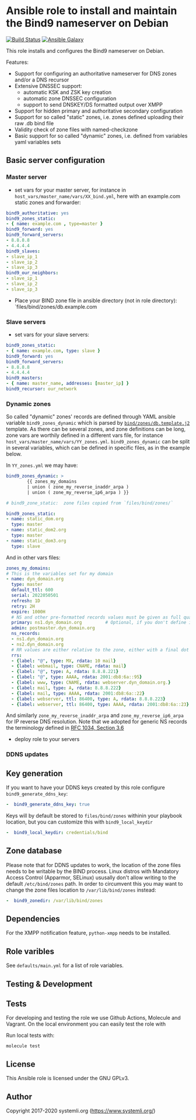 # Ansible role to install and maintain the Bind9 nameserver on Debian

[![Build Status](https://github.com/systemli/ansible-role-bind9/workflows/Integration/badge.svg?branch=main)](https://github.com/systemli/ansible-role-bind9/actions?query=workflow%3AIntegration)
[![Ansible Galaxy](http://img.shields.io/badge/ansible--galaxy-bind9-blue.svg)](https://galaxy.ansible.com/systemli/bind9/)

This role installs and configures the Bind9 nameserver on Debian.

Features:

* Support for configuring an authoritative nameserver for DNS zones and/or a DNS recursor
* Extensive DNSSEC support:
  * automatic KSK and ZSK key creation
  * automatic zone DNSSEC configuration
  * support to send DNSKEY/DS formatted output over XMPP
* Support for hidden primary and authoritative secondary configuration
* Support for so called "static" zones, i.e. zones defined uploading their raw .db bind file
* Validity check of zone files with named-checkzone
* Basic support for so called "dynamic" zones, i.e. defined from variables yaml variables sets

## Basic server configuration
### Master server
* set vars for your master server, for instance in `host_vars/master_name/vars/XX_bind.yml`, here with an example.com static zones and forwarder:
```yaml
bind9_authoritative: yes
bind9_zones_static: 
- { name: example.com , type=master }
bind9_forward: yes
bind9_forward_servers:
- 8.8.8.8
- 4.4.4.4
bind9_slaves:
- slave_ip_1
- slave_ip_2
- slave_ip_3
bind9_our_neighbors:
- slave_ip_1
- slave_ip_2
- slave_ip_3
```
* Place your BIND zone file in ansible directory (not in role directory): `files/bind/zones/db.example.com

### Slave servers

* set vars for your slave servers:

```yaml
bind9_zones_static: 
- { name: example.com, type: slave }
bind9_forward: yes
bind9_forward_servers:
- 8.8.8.8
- 4.4.4.4
bind9_masters:
- { name: master_name, addresses: [master_ip] }
bind9_recursor: our_network
```
### Dynamic zones
So called "dynamic" zones' records are defined through YAML ansible variable `bind9_zones_dynamic` which is parsed by [`bind/zones/db.template.j2`](templates/bind/zones/db.template.j2) template.
As there can be several zones, and zone definitions can be long, zone vars are worthily defined in a different vars file, for instance `host_vars/master_name/vars/YY_zones.yml`.  `bind9_zones_dynamic` can be split in several variables, which can be defined in specific files, as in the example below.

In `YY_zones.yml` we may have:
```yaml
bind9_zones_dynamic: >
        {{ zones_my_domains
        | union ( zone_my_reverse_inaddr_arpa )
        | union ( zone_my_reverse_ip6_arpa ) }}

# bind9_zone_static:  zone files copied from `files/bind/zones/`

bind9_zones_static:
- name: static_dom.org
  type: master
- name: static_dom2.org
  type: master
- name: static_dom3.org
  type: slave
```
And in other vars files:
```yaml
zones_my_domains:
# This is the variables set for my domain
- name: dyn_domain.org
  type: master
  default_ttl: 600
  serial: 2022050501
  refresh: 1D
  retry: 2H
  expire: 1000H
  # NS and other pre-formatted records values must be given as full qualified domain names, with or without final dot, but not relative to the zone
  primary: ns1.dyn_domain.org         # Optional, if you don't define it, firs NS is taken 
  admin: postmaster.dyn_domain.org
  ns_records:
  - ns1.dyn_domain.org
  - ns2.dyn_domain.org
  # RR values are either relative to the zone, either with a final dot when outside.
  rrs:
  - {label: "@", type: MX, rdata: 10 mail}
  - {label: webmail, type: CNAME, rdata: mail}
  - {label: "@", type: A, rdata: 8.8.8.221}
  - {label: "@", type: AAAA, rdata: 2001:db8:6a::95}
  - {label: www, type: CNAME, rdata: webserver.dyn_domain.org.}
  - {label: mail, type: A, rdata: 8.8.8.222}
  - {label: mail, type: AAAA, rdata: 2001:db8:6a::22}
  - {label: webserver, ttl: 86400, type: A, rdata: 8.8.8.223}
  - {label: webserver, ttl: 86400, type: AAAA, rdata: 2001:db8:6a::23}
```

And similarly `zone_my_reverse_inaddr_arpa` and `zone_my_reverse_ip6_arpa` for IP reverse DNS resolution. Note that we adopted for generic NS records the terminology defined in [RFC 1034, Section 3.6](https://datatracker.ietf.org/doc/html/rfc1034#section-3.6)

* deploy role to your servers

### DDNS updates

## Key generation

If you want to have your DDNS keys created by this role configure `bind9_generate_ddns_key`:

```yaml
-  bind9_generate_ddns_key: true
```

Keys will by default be stored to `files/bind/zones` withinin your playbook location, but you can customize this with `bind9_local_keydir`

```yaml
-  bind9_local_keydir: credentials/bind
```

## Zone database

Please note that for DDNS updates to work, the location of the zone files needs to be writable by the BIND process.
Linux distros with Mandatory Access Control (Apparmor, SELinux) ususally don't allow writing to the default `/etc/bind/zones` path. In order to circumvent this you may want to change the zone files location to `/var/lib/bind/zones` instead:

```yaml
-  bind9_zonedir: /var/lib/bind/zones
```

## Dependencies

For the XMPP notification feature, `python-xmpp` needs to be installed.

## Role varibles

See `defaults/main.yml` for a list of role variables.

Testing & Development
---------------------

Tests
-----

For developing and testing the role we use Github Actions, Molecule and Vagrant. On the local environment you can easily test the role with

Run local tests with:

```
molecule test 
```

## License

This Ansible role is licensed under the GNU GPLv3.

## Author

Copyright 2017-2020 systemli.org (https://www.systemli.org/)
